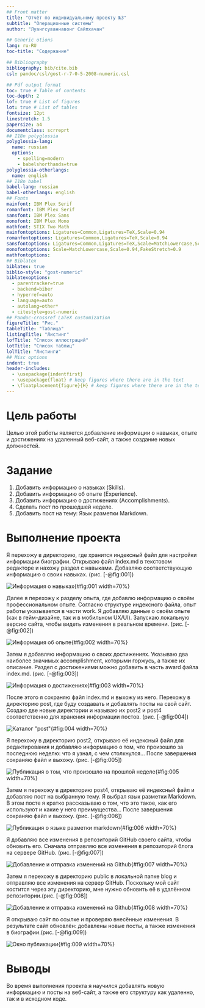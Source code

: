 ```yaml
---
## Front matter
title: "Отчёт по индивидуальному проекту №3"
subtitle: "Операционные системы"
author: "Луангсуваннавонг Сайпхачан"

## Generic otions
lang: ru-RU
toc-title: "Содержание"

## Bibliography
bibliography: bib/cite.bib
csl: pandoc/csl/gost-r-7-0-5-2008-numeric.csl

## Pdf output format
toc: true # Table of contents
toc-depth: 2
lof: true # List of figures
lot: true # List of tables
fontsize: 12pt
linestretch: 1.5
papersize: a4
documentclass: scrreprt
## I18n polyglossia
polyglossia-lang:
  name: russian
  options:
	- spelling=modern
	- babelshorthands=true
polyglossia-otherlangs:
  name: english
## I18n babel
babel-lang: russian
babel-otherlangs: english
## Fonts
mainfont: IBM Plex Serif
romanfont: IBM Plex Serif
sansfont: IBM Plex Sans
monofont: IBM Plex Mono
mathfont: STIX Two Math
mainfontoptions: Ligatures=Common,Ligatures=TeX,Scale=0.94
romanfontoptions: Ligatures=Common,Ligatures=TeX,Scale=0.94
sansfontoptions: Ligatures=Common,Ligatures=TeX,Scale=MatchLowercase,Scale=0.94
monofontoptions: Scale=MatchLowercase,Scale=0.94,FakeStretch=0.9
mathfontoptions:
## Biblatex
biblatex: true
biblio-style: "gost-numeric"
biblatexoptions:
  - parentracker=true
  - backend=biber
  - hyperref=auto
  - language=auto
  - autolang=other*
  - citestyle=gost-numeric
## Pandoc-crossref LaTeX customization
figureTitle: "Рис."
tableTitle: "Таблица"
listingTitle: "Листинг"
lofTitle: "Список иллюстраций"
lotTitle: "Список таблиц"
lolTitle: "Листинги"
## Misc options
indent: true
header-includes:
  - \usepackage{indentfirst}
  - \usepackage{float} # keep figures where there are in the text
  - \floatplacement{figure}{H} # keep figures where there are in the text
---
```


# Цель работы

Целью этой работы является добавление информации о навыках, опыте и достижениях на удаленный веб-сайт, а также создание новых должностей.

# Задание

1. Добавить информацию о навыках (Skills).
2. Добавить информацию об опыте (Experience).
3. Добавить информацию о достижениях (Accomplishments).
4. Сделать пост по прошедшей неделе.
5. Добавить пост на тему: Язык разметки Markdown.

# Выполнение проекта

Я перехожу в директорию, где хранится индексный файл для настройки информации биографии. Открываю файл index.md в текстовом редакторе и нахожу раздел с навыками.
Добавляю соответствующую информацию о своих навыках. (рис. [-@fig:001])

![Информация о навыках](image/pic/1.png){#fig:001 width=70%}

Далее я перехожу к разделу опыта, где добавлю информацию о своём профессиональном опыте. Согласно структуре индексного файла, опыт работы указывается в части work.
Я добавляю данные о своём опыте (как в гейм-дизайне, так и в мобильном UX/UI). Запускаю локальную версию сайта, чтобы видеть изменения в реальном времени. (рис. [-@fig:002])

![Информация об опыте](image/pic/2.png){#fig:002 width=70%}

Затем я добавляю информацию о своих достижениях. Указываю два наиболее значимых accomplishment, которыми горжусь, а также их описание.
Раздел с достижениями можно добавить в часть award файла index.md. (рис. [-@fig:003])

![Информация о достижениях](image/pic/3.png){#fig:003 width=70%}

После этого я сохраняю файл index.md и выхожу из него. Перехожу в директорию post, где буду создавать и добавлять посты на свой сайт.
Создаю две новые директории и называю их post2 и post4 соответственно для хранения информации постов. (рис. [-@fig:004])

![Каталог "post"](image/pic/4.png){#fig:004 width=70%}

Я перехожу в директорию post2, открываю её индексный файл для редактирования и добавляю информацию о том, что произошло за последнюю неделю: что я узнал, с чем столкнулся...
После завершения сохраняю файл и выхожу. (рис. [-@fig:005])

![Публикация о том, что произошло на прошлой неделе](image/pic/5.png){#fig:005 width=70%}

Затем я перехожу в директорию post4, открываю её индексный файл и добавляю пост на выбранную тему. Я выбрал язык разметки Markdown.
В этом посте я кратко рассказываю о том, что это такое, как его используют и какие у него преимущества... После завершения сохраняю файл и выхожу. (рис. [-@fig:006])

![Публикация о языке разметки markdown ](image/pic/6.png){#fig:006 width=70%}

Я добавляю все изменения в репозиторий GitHub своего сайта, чтобы обновить его. Сначала отправляю все изменения в репозиторий блога на сервере GitHub. (рис. [-@fig:007])

![Добавление и отправка изменений на Github](image/pic/7.png){#fig:007 width=70%}

Затем я перехожу в директорию public в локальной папке blog и отправляю все изменения на сервер GitHub.
Поскольку мой сайт хостится через эту директорию, мне нужно обновить её в удалённом репозитории.(рис. [-@fig:008])

![Добавление и отправка изменений на Github](image/pic/8.png){#fig:008 width=70%}

Я открываю сайт по ссылке и проверяю внесённые изменения. В результате сайт обновлён: добавлены новые посты, а также изменения в биографии.(рис. [-@fig:009])

![Окно публикации](image/pic/9.png){#fig:009 width=70%}


# Выводы

Во время выполнения проекта я научился добавлять новую информацию и посты на веб-сайт, а также его структуру как удаленно, так и в исходном коде.

